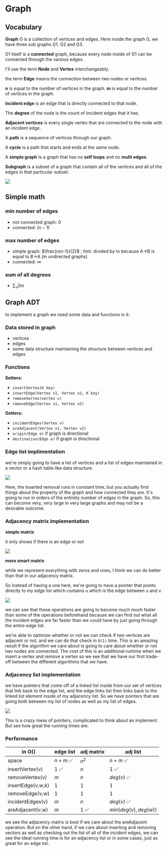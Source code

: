 # Graph

## Vocabulary

**Graph** G is a collection of vertices and edges. Here inside the graph G, we have three sub graphs G1, G2 and G3.

G1 itself is a **connected** graph, because every node inside of G1 can be connected through the various edges.

I'll use the term **Node** and **Vertex** interchangeably.

the term **Edge** means the connection between two nodes or vertices.

**n** is equal to the number of vertices in the graph. 
**m** is equal to the number of vertices in the graph. 

**incident edge** is an edge that is directly connected to that node.

The **degree** of the node is the count of incident edges that it has.

**Adjacent vertices** is every single vertex that are connected to the node with an incident edge.

A **path** is a sequence of vertices through our graph.

A **cycle** is a path that starts and ends at the same node. 

A **simple graph** Is a graph that has no **self loops** and no **multi edges**. 

**Subgraph** is a subset of a graph that contain all of the vertices and all of the edges in that particular subset.

![](/images/graph.png)

## Simple math

### min number of edges

- not connected graph: $0$
- connected: $(n-1)$

### max number of edges

- simple graph: $\frac{n(n-1)}{2}$ ; hint: divided by to because A->B is equal to B->A (in undirected graphs)
- connected: $\infty$

### sum of all degrees

- $\sum_v 2m$

## Graph ADT
to implement a graph we need some data and functions in it:

### Data stored in graph

- vertices
- edges
- some data structure maintaining the structure between vertices and edges

### Functions

**Setters:**

- `insertVertex(K key)`
- `insertEdge(Vertex v1, Vertex v2, K key)`
- `removeVertex(vertex v)`
- `removeEdge(Vertex v1, Vertex v2)`

**Getters:**

- `incidentEdges(Vertex v)`
- `areAdjacent(Vertex v1, Vertex v2)`
- `origin(Edge e)` if graph is directional
- `destination(Edge e)` if graph is directional

### Edge list implimentation

we're simply going to have a list of vertices and a list of edges maintained in a vector or a hash table like data structure.

![](/images/edge-list-graph.png)

Here, the inserted removal runs in constant time, but you actually find things about the property of the graph and how connected they are. It's going to run in orders of the entirety number of edges in the graph. So, this can become very, very large in very large graphs and may not be a desirable outcome.

### Adjacency matrix implementation

**simple matrix**

it only shows if there is an edge or not


![](/images/adjacency-matrix.png)

**more smart matrix**

while we represent everything with zeros and ones, I think we can do better than that in our adjacency matrix. 

So instead of having a one here, we're going to have a pointer that points directly to my edge list which contains u which is the edge between u and v.

![](/images/smart-adj-matrix.png)

we can see that these operations are going to become much much faster than some of the operations beforehand because we can find out what all the incident edges are far faster than we could have by just going through the entire edge list.

we're able to optimize whether or not we can check if two vertices are adjacent or not, and we can do that check in `O(1)` time. This is an amazing result if the algorithm we care about is going to care about whether or not two nodes are connected. The cost of this is an additional runtime when we insert a vertex and remove a vertex so we see that we have our first trade-off between the different algorithms that we have.

### Adjacency list implementation

we have pointers that come off of a linked list inside from our set of vertices that link back to the edge list, and the edge links list then links back to the linked list element inside of my adjacency list. So we have pointers that are going both between my list of nodes as well as my list of edges.

![](/images/adj-list-graph.png)

This is a crazy mess of pointers, complicated to think about an implement. But see how great the running times are.

### Performance

| in O()            | edge list | adj matrix | adj list             |
| ----------------- | --------- | ---------- | -------------------- |
| space             | $n+m$ ✅   | $n^2$      | $n+m$  ✅             |
| insertVertex(v)   | 1 ✅       | $n$        | 1 ✅                  |
| removeVertex(v)   | $m$       | $n$        | $deg(v)$ ✅           |
| insertEdge(v,w,k) | 1         | 1          | 1                    |
| removeEdge(v,w)   | 1         | 1          | 1                    |
| incidentEdges(v)  | $m$       | $n$        | $deg(v)$ ✅           |
| areAdjacent(v,w)  | $m$       | 1 ✅        | $min(deg(v),deg(w))$ |

we see the adjacency matrix is best if we care about the areAdjacent operation. But on the other hand, if we care about inserting and removing vectors as well as checking out the list of all of the incident edges, we can see the ideal running time is for an adjacency list or in some cases, just as great for an edge list. 